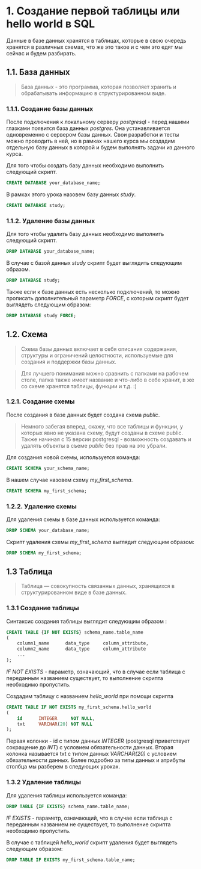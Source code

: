 # 1. Создание первой таблицы или hello world в SQL
Данные в базе данных хранятся в таблицах, которые в свою очередь хранятся в различных схемах, что же это такое и с чем это едят мы сейчас и будем разбирать.

## 1.1. База данных
> База данных - это программа, которая позволяет хранить и обрабатывать информацию в структурированном виде.
### 1.1.1. Создание базы данных
После подключения к локальному серверу *postgresq*l - перед нашими глазками появится база данных *postgres*. Она устанавливается одновременно с сервером базы данных. Свои разработки и тесты можно проводить в ней, но в рамках нашего курса мы создадим отдельную базу данных в которой и будем выполнять задачи из данного курса.

Для того чтобы создать базу данных необходимо выполнить следующий скрипт.
```sql
CREATE DATABASE your_database_name;
```
В рамках этого урока назовем базу данных *study*.
```sql
CREATE DATABASE study;
```
### 1.1.2. Удаление базы данных 
Для того чтобы удалить базу данных необходимо выполнить следующий скрипт.
```sql
DROP DATABASE your_database_name;
```
В случае с базой данных *study* скрипт будет выглядить следующим образом.
```sql
DROP DATABASE study;
```
Также если к базе данных есть несколько подключений, то можно прописать дополнительный параметр *FORCE*, c которым скрипт будет выглядеть следующим образом:
```sql
DROP DATABASE study FORCE;
```
## 1.2. Схема 
> Схема базы данных включает в себя описания содержания, структуры и ограничений целостности, используемые для создания и поддержки базы данных.

> Для лучшего понимания можно сравнить с папками на рабочем столе, папка также имеет название и что-либо в себе хранит, в же со схеме хранятся таблицы, функции и т.д. :)
### 1.2.1. Создание схемы 
После создания в базе данных будет создана схема *public*.
> Немного забегая вперед, скажу, что все таблицы и функции, у которых явно не указана схему, будут созданы в схеме public. Также начиная с 15 версии postgresql - возможность создавать и удалять объекты в съеме *public* без прав на это убрали. 

Для создания новой схемы, используется команда:
```sql
CREATE SCHEMA your_schema_name;
```
В нашем случае назовем схему *my_first_schema*.
```sql
CREATE SCHEMA my_first_schema;
```
### 1.2.2. Удаление схемы 
Для удаления схемы в базе данных используется команда:
```sql
DROP SCHEMA your_database_name;
```
Скрипт удаления схемы *my_first_schema* выглядит следующим образом:
```sql
DROP SCHEMA my_first_schema;
```
## 1.3 Таблица
> Таблица — совокупность связанных данных, хранящихся в структурированном виде в базе данных.
### 1.3.1 Создание таблицы
Синтаксис создания таблицы выглядит следующим образом :
```sql
CREATE TABLE {IF NOT EXISTS} schema_name.table_name
(
    column1_name      data_type     column_attribute,
    column2_name      data_type     column_attribute
    ...
);
```
*IF NOT EXISTS* - параметр, означающий, что в случае если таблица с переданным названием существует, то выполнение скрипта необходимо пропустить.

Создадим таблицу с названием *hello_world* при помощи скрипта
```sql
CREATE TABLE IF NOT EXISTS my_first_schema.hello_world
(
    id      INTEGER     NOT NULL,
    txt     VARCHAR(20) NOT NULL
);
```
Первая колонки - id с типом данных *INTEGER* (postgresql приветствует сокращение до *INT*) с условием обязательности данных.
Вторая колонка называется txt с типом данных *VARCHAR(20)* с условием обязательности данных.
Более подробно за типы данных и атрибуты столбца мы разберем в следующих уроках.

### 1.3.2 Удаление таблицы
Для удаления таблицы используется команда:
```sql
DROP TABLE {IF EXISTS} schema_name.table_name;
```
*IF EXISTS* - параметр, означающий, что в случае если таблица с переданным названием не существует, то выполнение скрипта необходимо пропустить.

В случае с таблицей *hello_world* скрипт удаления будет выглядеть следующим образом:
```sql
DROP TABLE IF EXISTS my_first_schema.table_name;
